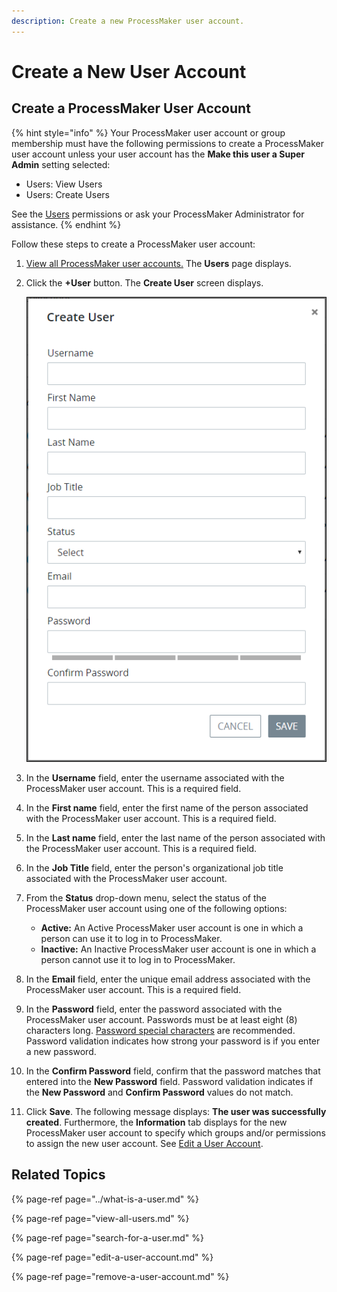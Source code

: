 ```yaml
---
description: Create a new ProcessMaker user account.
---
```


# Create a New User Account

## Create a ProcessMaker User Account

{% hint style="info" %}
Your ProcessMaker user account or group membership must have the following permissions to create a ProcessMaker user account unless your user account has the **Make this user a Super Admin** setting selected:

* Users: View Users
* Users: Create Users

See the [Users](../../permission-descriptions-for-users-and-groups.md#users) permissions or ask your ProcessMaker Administrator for assistance.
{% endhint %}

Follow these steps to create a ProcessMaker user account:

1. [View all ProcessMaker user accounts.](view-all-users.md) The **Users** page displays.
2. Click the **+User** button. The **Create User** screen displays.  

   ![](../../../.gitbook/assets/add-a-user-screen-admin.png)

3. In the **Username** field, enter the username associated with the ProcessMaker user account. This is a required field.
4. In the **First name** field, enter the first name of the person associated with the ProcessMaker user account. This is a required field.
5. In the **Last name** field, enter the last name of the person associated with the ProcessMaker user account. This is a required field.
6. In the **Job Title** field, enter the person's organizational job title associated with the ProcessMaker user account.
7. From the **Status** drop-down menu, select the status of the ProcessMaker user account using one of the following options:
   * **Active:** An Active ProcessMaker user account is one in which a person can use it to log in to ProcessMaker.
   * **Inactive:** An Inactive ProcessMaker user account is one in which a person cannot use it to log in to ProcessMaker.
8. In the **Email** field, enter the unique email address associated with the ProcessMaker user account. This is a required field.
9. In the **Password** field, enter the password associated with the ProcessMaker user account. Passwords must be at least eight \(8\) characters long. [Password special characters](https://www.owasp.org/index.php/Password_special_characters) are recommended. Password validation indicates how strong your password is if you enter a new password.
10. In the **Confirm Password** field, confirm that the password matches that entered into the **New Password** field. Password validation indicates if the **New Password** and **Confirm Password** values do not match.
11. Click **Save**. The following message displays: **The user was successfully created**. Furthermore, the **Information** tab displays for the new ProcessMaker user account to specify which groups and/or permissions to assign the new user account. See [Edit a User Account](edit-a-user-account.md#edit-a-processmaker-user-account).

## Related Topics

{% page-ref page="../what-is-a-user.md" %}

{% page-ref page="view-all-users.md" %}

{% page-ref page="search-for-a-user.md" %}

{% page-ref page="edit-a-user-account.md" %}

{% page-ref page="remove-a-user-account.md" %}

